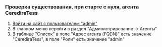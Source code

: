 ### Проверка существования, при старте с нуля, агента CerediraTess

1. [Войти на сайт с пользователем "admin"](../../../../0.%20Шаги/1.%20Войти%20на%20сайт%20с%20пользователем%20username.md)
1. В главном меню перейти в раздел "Администрирование -> Агенты"
1. В таблице "Список" в поле "Адрес агента (FQDN)" есть значение "CerediraTess", в поле "Роли" есть значение "admin"